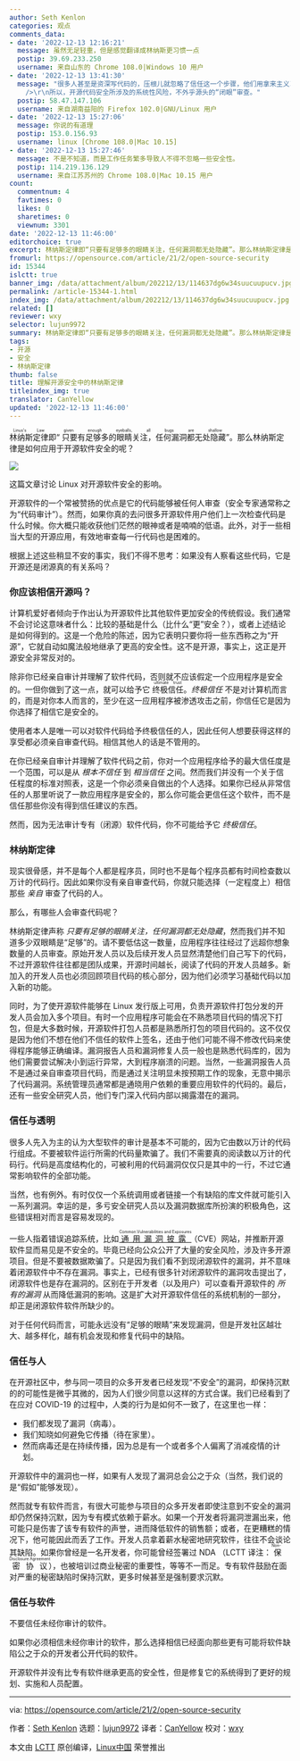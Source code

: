 ```yaml
---
author: Seth Kenlon
categories: 观点
comments_data:
- date: '2022-12-13 12:16:21'
  message: 虽然无足轻重，但是感觉翻译成林纳斯更习惯一点
  postip: 39.69.233.250
  username: 来自山东的 Chrome 108.0|Windows 10 用户
- date: '2022-12-13 13:41:30'
  message: "很多人甚至是资深写代码的，压根儿就忽略了信任这一个步骤，他们用拿来主义习惯略过了一切直奔自己的目的，因为他们认为信任所需的代价从来不需要自己来支付。<br
    />\r\n所以，开源代码安全所涉及的系统性风险，不外乎源头的“闭眼”审查。"
  postip: 58.47.147.106
  username: 来自湖南益阳的 Firefox 102.0|GNU/Linux 用户
- date: '2022-12-13 15:27:06'
  message: 你说的有道理
  postip: 153.0.156.93
  username: linux [Chrome 108.0|Mac 10.15]
- date: '2022-12-13 15:27:46'
  message: 不是不知道，而是工作任务繁多导致人不得不忽略一些安全性。
  postip: 114.219.136.129
  username: 来自江苏苏州的 Chrome 108.0|Mac 10.15 用户
count:
  commentnum: 4
  favtimes: 0
  likes: 0
  sharetimes: 0
  viewnum: 3301
date: '2022-12-13 11:46:00'
editorchoice: true
excerpt: 林纳斯定律即“只要有足够多的眼睛关注，任何漏洞都无处隐藏”。那么林纳斯定律是如何应用于开源软件安全的呢？
fromurl: https://opensource.com/article/21/2/open-source-security
id: 15344
islctt: true
banner_img: /data/attachment/album/202212/13/114637dg6w34suucuupucv.jpg
permalink: /article-15344-1.html
index_img: /data/attachment/album/202212/13/114637dg6w34suucuupucv.jpg.thumb.jpg
related: []
reviewer: wxy
selector: lujun9972
summary: 林纳斯定律即“只要有足够多的眼睛关注，任何漏洞都无处隐藏”。那么林纳斯定律是如何应用于开源软件安全的呢？
tags:
- 开源
- 安全
- 林纳斯定律
thumb: false
title: 理解开源安全中的林纳斯定律
titleindex_img: true
translator: CanYellow
updated: '2022-12-13 11:46:00'
---
```


<ruby> 林纳斯定律 <rt>  Linus's Law </rt></ruby>即“<ruby> 只要有足够多的眼睛关注，任何漏洞都无处隐藏 <rt>  given enough eyeballs, all bugs are shallow </rt></ruby>”。那么林纳斯定律是如何应用于开源软件安全的呢？


![](/data/attachment/album/202212/13/114637dg6w34suucuupucv.jpg)


这篇文章讨论 Linux 对开源软件安全的影响。


开源软件的一个常被赞扬的优点是它的代码能够被任何人审查（安全专家通常称之为“代码审计”）。然而，如果你真的去问很多开源软件用户他们上一次检查代码是什么时候。你大概只能收获他们茫然的眼神或者是喃喃的低语。此外，对于一些相当大型的开源应用，有效地审查每一行代码也是困难的。


根据上述这些稍显不安的事实，我们不得不思考：如果没有人察看这些代码，它是开源还是闭源真的有关系吗？


### 你应该相信开源吗？


计算机爱好者倾向于作出认为开源软件比其他软件更加安全的传统假设。我们通常不会讨论这意味者什么：比较的基础是什么（比什么“更”安全？），或者上述结论是如何得到的。这是一个危险的陈述，因为它表明只要你将一些东西称之为“开源”，它就自动如魔法般地继承了更高的安全性。这不是开源，事实上，这正是开源安全非常反对的。


除非你已经亲自审计并理解了软件代码，否则就不应该假定一个应用程序是安全的。一但你做到了这一点，就可以给予它 <ruby> 终极信任 <rt>  ultimate trust </rt></ruby>。*终极信任* 不是对计算机而言的，而是对你本人而言的，至少在这一应用程序被渗透攻击之前，你信任它是因为你选择了相信它是安全的。


使用者本人是唯一可以对软件代码给予终极信任的人，因此任何人想要获得这样的享受都必须亲自审查代码。相信其他人的话是不管用的。


在你已经亲自审计并理解了软件代码之前，你对一个应用程序给予的最大信任度是一个范围，可以是从 *根本不信任* 到 *相当信任* 之间。然而我们并没有一个关于信任程度的标准对照表，这是一个你必须亲自做出的个人选择。如果你已经从非常信任的人那里听说了一款应用程序是安全的，那么你可能会更信任这个软件，而不是信任那些你没有得到信任建议的东西。


然而，因为无法审计专有（闭源）软件代码，你不可能给予它 *终极信任*。


### 林纳斯定律


现实很骨感，并不是每个人都是程序员，同时也不是每个程序员都有时间检查数以万计的代码行。因此如果你没有亲自审查代码，你就只能选择（一定程度上）相信那些 *亲自* 审查了代码的人。


那么，有哪些人会审查代码呢？


林纳斯定律声称 *只要有足够的眼睛关注，任何漏洞都无处隐藏*，然而我们并不知道多少双眼睛是“足够”的。请不要低估这一数量，应用程序往往经过了远超你想象数量的人员审查。原始开发人员以及后续开发人员显然清楚他们自己写下的代码，不过开源软件往往都是团队成果，开源时间越长，阅读了代码的开发人员越多。新加入的开发人员也必须回顾项目代码的核心部分，因为他们必须学习基础代码以加入新的功能。


同时，为了使开源软件能够在 Linux 发行版上可用，负责开源软件打包分发的开发人员会加入多个项目。有时一个应用程序可能会在不熟悉项目代码的情况下打包，但是大多数时候，开源软件打包人员都是熟悉所打包的项目代码的。这不仅仅是因为他们不想在他们不信任的软件上签名，还由于他们可能不得不修改代码来使得程序能够正确编译。漏洞报告人员和漏洞修复人员一般也是熟悉代码库的，因为他们需要尝试解决小到运行异常，大到程序崩溃的问题。当然，一些漏洞报告人员不是通过亲自审查项目代码，而是通过关注明显未按预期工作的现象，无意中揭示了代码漏洞。系统管理员通常都是通晓用户依赖的重要应用软件的代码的。最后，还有一些安全研究人员，他们专门深入代码内部以揭露潜在的漏洞。


### 信任与透明


很多人先入为主的认为大型软件的审计是基本不可能的，因为它由数以万计的代码行组成。不要被软件运行所需的代码量欺骗了。我们不需要真的阅读数以万计的代码行。代码是高度结构化的，可被利用的代码漏洞仅仅只是其中的一行，不过它通常影响软件的全部功能。


当然，也有例外。有时仅仅一个系统调用或者链接一个有缺陷的库文件就可能引入一系列漏洞。幸运的是，多亏安全研究人员以及漏洞数据库所扮演的积极角色，这些错误相对而言是容易发现的。


一些人指着错误追踪系统，比如 <ruby> <a href="https://cve.mitre.org">  通用漏洞披露 </a> <rt>  Common Vulnerabilities and Exposures </rt></ruby>（CVE）网站，并推断开源软件显而易见是不安全的。毕竟已经向公众公开了大量的安全风险，涉及许多开源项目。但是不要被数据欺骗了。只是因为我们看不到现闭源软件的漏洞，并不意味着闭源软件中不存在漏洞。事实上，已经有很多针对闭源软件的漏洞攻击提出了，闭源软件也是存在漏洞的。区别在于开发者（以及用户）可以查看开源软件的 *所有的漏洞* 从而降低漏洞的影响。这是扩大对开源软件信任的系统机制的一部分，却正是闭源软件软件所缺少的。


对于任何代码而言，可能永远没有“足够的眼睛”来发现漏洞，但是开发社区越壮大、越多样化，越有机会发现和修复代码中的缺陷。


### 信任与人


在开源社区中，参与同一项目的众多开发者已经发现“不安全”的漏洞，却保持沉默的的可能性是微乎其微的，因为人们很少同意以这样的方式合谋。我们已经看到了在应对 COVID-19 的过程中，人类的行为是如何不一致了，在这里也一样：


* 我们都发现了漏洞（病毒）。
* 我们知晓如何避免它传播（待在家里）。
* 然而病毒还是在持续传播，因为总是有一个或者多个人偏离了消减疫情的计划。


开源软件中的漏洞也一样，如果有人发现了漏洞总会公之于众（当然，我们说的是“假如”能够发现）。


然而就专有软件而言，有很大可能参与项目的众多开发者即使注意到不安全的漏洞却仍然保持沉默，因为专有模式依赖于薪水。如果一个开发者将漏洞泄漏出来，他可能只是伤害了该专有软件的声誉，进而降低软件的销售额；或者，在更糟糕的情况下，他可能因此而丢了工作。开发人员拿着薪水秘密地研究软件，往往不会谈论其缺陷。如果你曾经是一名开发者，你可能曾经签署过 NDA （LCTT 译注：<ruby> 保密协议 <rt>  Non-Disclosure Agreement </rt></ruby>），也被培训过商业秘密的重要性，等等不一而足。专有软件鼓励在面对严重的秘密缺陷时保持沉默，更多时候甚至是强制要求沉默。


### 信任与软件


不要信任未经你审计的软件。


如果你必须相信未经你审计的软件，那么选择相信已经面向那些更有可能将软件缺陷公之于众的开发者公开代码的软件。


开源软件并没有比专有软件继承更高的安全性，但是修复它的系统得到了更好的规划、实施和人员配置。




---


via: <https://opensource.com/article/21/2/open-source-security>


作者：[Seth Kenlon](https://opensource.com/users/seth) 选题：[lujun9972](https://github.com/lujun9972) 译者：[CanYellow](https://github.com/CanYellow) 校对：[wxy](https://github.com/wxy)


本文由 [LCTT](https://github.com/LCTT/TranslateProject) 原创编译，[Linux中国](https://linux.cn/) 荣誉推出